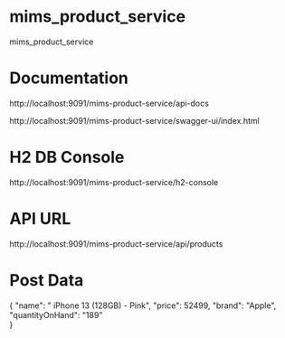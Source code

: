 # mims_product_service
mims_product_service

# Documentation 
http://localhost:9091/mims-product-service/api-docs <br>

http://localhost:9091/mims-product-service/swagger-ui/index.html

# H2 DB Console
http://localhost:9091/mims-product-service/h2-console 

# API URL
http://localhost:9091/mims-product-service/api/products

# Post Data
{
        "name": " iPhone 13 (128GB) - Pink",
        "price": 52499,
        "brand": "Apple",
        "quantityOnHand": "189"        
}
